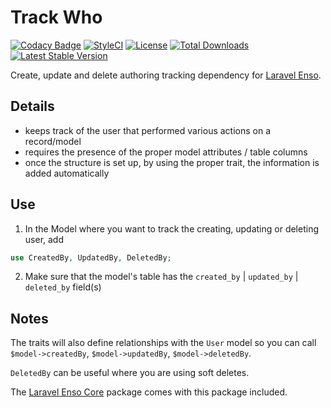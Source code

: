 # Track Who
[![Codacy Badge](https://api.codacy.com/project/badge/Grade/c2848e5734e44faab61fb3391a91a11e)](https://www.codacy.com/app/laravel-enso/TrackWho?utm_source=github.com&utm_medium=referral&utm_content=laravel-enso/TrackWho&utm_campaign=badger)
[![StyleCI](https://styleci.io/repos/85499255/shield?branch=master)](https://styleci.io/repos/85499255)
[![License](https://poser.pugx.org/laravel-enso/trackwho/license)](https://packagist.org/packages/laravel-enso/trackwho)
[![Total Downloads](https://poser.pugx.org/laravel-enso/trackwho/downloads)](https://packagist.org/packages/laravel-enso/trackwho)
[![Latest Stable Version](https://poser.pugx.org/laravel-enso/trackwho/version)](https://packagist.org/packages/laravel-enso/trackwho)

Create, update and delete authoring tracking dependency for [Laravel Enso](https://github.com/laravel-enso/Enso).

## Details

- keeps track of the user that performed various actions on a record/model
- requires the presence of the proper model attributes / table columns
- once the structure is set up, by using the proper trait, the information is added automatically

## Use

1. In the Model where you want to track the creating, updating or deleting user, add

```php
use CreatedBy, UpdatedBy, DeletedBy;
```

2. Make sure that the model's table has the `created_by` | `updated_by` | `deleted_by` field(s)

## Notes

The traits will also define relationships with the `User` model so you can call `$model->createdBy`, `$model->updatedBy`, `$model->deletedBy`.

`DeletedBy` can be useful where you are using soft deletes.

The [Laravel Enso Core](https://github.com/laravel-enso/Core) package comes with this package included.